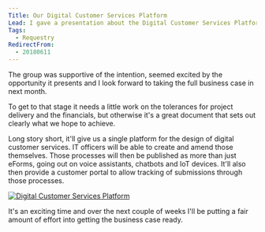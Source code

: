 ```yaml
---
Title: Our Digital Customer Services Platform
Lead: I gave a presentation about the Digital Customer Services Platform to our Digital Leadership Team on Friday and I'm happy to say it was well received.
Tags:
  - Requestry
RedirectFrom:
  - 20180611
---
```


The group was supportive of the intention, seemed excited by the opportunity it presents and I look forward to taking the full business case in next month.

To get to that stage it needs a little work on the tolerances for project delivery and the financials, but otherwise it's a great document that sets out clearly what we hope to achieve.

Long story short, it'll give us a single platform for the design of digital customer services. IT officers will be able to create and amend those themselves. Those processes will then be published as more than just eForms,  going out on voice assistants, chatbots and IoT devices. It'll also then provide a customer portal to allow tracking of submissions through those processes.

[![Digital Customer Services Platform](https://img.youtube.com/vi/LM_xy5zDPmQ/0.jpg)](https://www.youtube.com/watch?v=LM_xy5zDPmQ)

It's an exciting time and over the next couple of weeks I'll be putting a fair amount of effort into getting the business case ready.